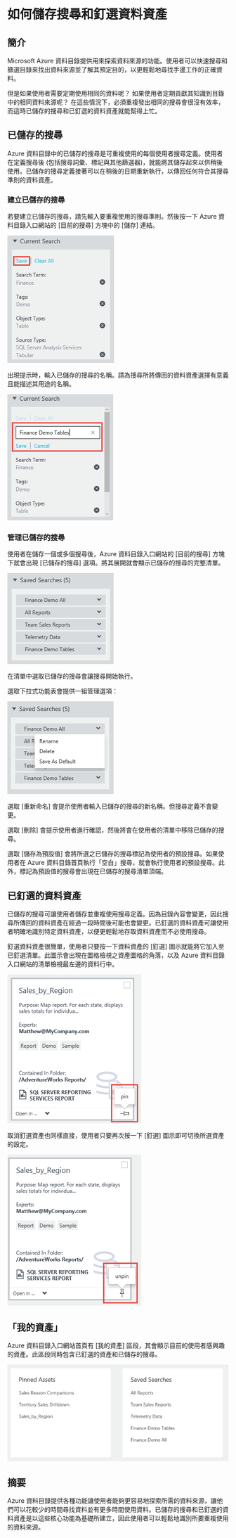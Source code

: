 <properties
   pageTitle="如何儲存搜尋和釘選資料資產 | Microsoft Azure"
   description="強調 Azure 資料目錄中用於儲存資料來源和資料資產以供稍後重複使用之功能的操作說明文章。"
   services="data-catalog"
   documentationCenter=""
   authors="steelanddata"
   manager="NA"
   editor=""
   tags=""/>
<tags
   ms.service="data-catalog"
   ms.devlang="NA"
   ms.topic="get-started-article"
   ms.tgt_pltfrm="NA"
   ms.workload="data-catalog"
   ms.date="03/30/2016"
   ms.author="maroche"/>

# 如何儲存搜尋和釘選資料資產

## 簡介

Microsoft Azure 資料目錄提供用來探索資料來源的功能。使用者可以快速搜尋和篩選目錄來找出資料來源並了解其預定目的，以更輕鬆地尋找手邊工作的正確資料。

但是如果使用者需要定期使用相同的資料呢？ 如果使用者定期貢獻其知識到目錄中的相同資料來源呢？ 在這些情況下，必須重複發出相同的搜尋會很沒有效率，而這時已儲存的搜尋和已釘選的資料資產就能幫得上忙。

## 已儲存的搜尋

Azure 資料目錄中的已儲存的搜尋是可重複使用的每個使用者搜尋定義。使用者在定義搜尋後 (包括搜尋詞彙、標記與其他篩選器)，就能將其儲存起來以供稍後使用。已儲存的搜尋定義接著可以在稍後的日期重新執行，以傳回任何符合其搜尋準則的資料資產。

### 建立已儲存的搜尋

若要建立已儲存的搜尋，請先輸入要重複使用的搜尋準則。然後按一下 Azure 資料目錄入口網站的 [目前的搜尋] 方塊中的 [儲存] 連結。

 ![選取 [儲存] 以儲存目前的搜尋設定](./media/data-catalog-how-to-save-pin/01-save-option.png)

出現提示時，輸入已儲存的搜尋的名稱。請為搜尋所將傳回的資料資產選擇有意義且能描述其用途的名稱。

 ![提供已儲存的搜尋的名稱](./media/data-catalog-how-to-save-pin/02-name.png)

### 管理已儲存的搜尋

使用者在儲存一個或多個搜尋後，Azure 資料目錄入口網站的 [目前的搜尋] 方塊下就會出現 [已儲存的搜尋] 選項。將其展開就會顯示已儲存的搜尋的完整清單。

 ![已儲存的搜尋的清單](./media/data-catalog-how-to-save-pin/03-list.png)

在清單中選取已儲存的搜尋會讓搜尋開始執行。

選取下拉式功能表會提供一組管理選項：

 ![用於管理已儲存的搜尋的選項](./media/data-catalog-how-to-save-pin/04-managing.png)

選取 [重新命名] 會提示使用者輸入已儲存的搜尋的新名稱。但搜尋定義不會變更。

選取 [刪除] 會提示使用者進行確認，然後將會在使用者的清單中移除已儲存的搜尋。

選取 [儲存為預設值] 會將所選之已儲存的搜尋標記為使用者的預設搜尋。如果使用者在 Azure 資料目錄首頁執行「空白」搜尋，就會執行使用者的預設搜尋。此外，標記為預設值的搜尋會出現在已儲存的搜尋清單頂端。

## 已釘選的資料資產

已儲存的搜尋可讓使用者儲存並重複使用搜尋定義。因為目錄內容會變更，因此搜尋所傳回的資料資產在經過一段時間後可能也會變更。已釘選的資料資產可讓使用者明確地識別特定資料資產，以便更輕鬆地存取資料資產而不必使用搜尋。

釘選資料資產很簡單，使用者只要按一下資料資產的 [釘選] 圖示就能將它加入至已釘選清單。此圖示會出現在圖格檢視之資產圖格的角落，以及 Azure 資料目錄入口網站的清單檢視最左邊的資料行中。

![釘選資料資產](./media/data-catalog-how-to-save-pin/05-pinning.png)

取消釘選資產也同樣直接，使用者只要再次按一下 [釘選] 圖示即可切換所選資產的設定。

![取消釘選資料資產](./media/data-catalog-how-to-save-pin/06-unpinning.png)

## 「我的資產」
Azure 資料目錄入口網站首頁有 [我的資產] 區段，其會顯示目前的使用者感興趣的資產。此區段同時包含已釘選的資產和已儲存的搜尋。

![首頁上的 [我的資產]](./media/data-catalog-how-to-save-pin/07-my-assets.png)

## 摘要
Azure 資料目錄提供各種功能讓使用者能夠更容易地探索所需的資料來源，讓他們可以花較少的時間尋找資料並有更多時間使用資料。已儲存的搜尋和已釘選的資料資產是以這些核心功能為基礎所建立，因此使用者可以輕鬆地識別所要重複使用的資料來源。

<!---HONumber=AcomDC_0406_2016-->